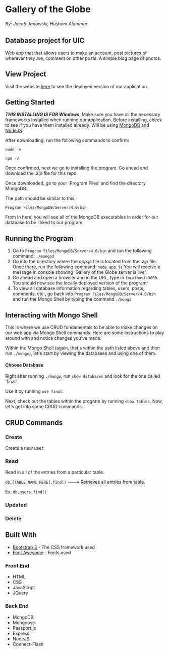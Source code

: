# Gallery of the Globe 
###### By: Jacob Janowski, Husham Alammar

## Database project for UIC
Web app that that allows users to make an account, post pictures of wherever they are, comment on other posts. A simple blog page of photos.

## View Project
Visit the website [here](https://fierce-eyrie-65571.herokuapp.com/) to see the deployed version of our application.

## Getting Started
**_THIS INSTALLING IS FOR Windows_**. Make sure you have all the necessary frameworks installed when running our application. Before installing, check to see if you have them installed already.
Will be using [MongoDB](https://www.mongodb.com/try/download/community) and [NodeJS](https://nodejs.org/en/download/). 

After downloading, run the following commands to confirm:

`node -v`

`npm -v`

Once confirmed, next we go to installing the program. Go ahead and download the _.zip_ file for this repo. 

Once downloaded, go to your 'Program Files' and find the directory MongoDB. 

The path should be similar to this:

`Program Files/MongoDB/Server/4.0/bin`

From in here, you will see all of the MongoDB executables in order for our database to be linked to our program.

## Running the Program
1. Go to `Program Files/MongoDB/Server/4.0/bin` and run the following command:
`./mongod`
2. Go into the directory where the _app.js_ file is located from the _.zip_ file. 
Once there, run the following command:
`node app.js`
You will receive a message in console showing 'Gallery of the Globe server is live'. 
3. Go ahead and open a browser and in the URL, type in `localhost:3000`. You should now see the locally deployed version of the program!
4. To view all database information regarding tables, users, posts, comments, etc., go back into `Program Files/MongoDB/Server/4.0/bin` and run the Mongo Shell by typing the command `./mongo`.

## Interacting with Mongo Shell
This is where we use CRUD fundamentals to be able to make changes on our web app via Mongo Shell commands. Here are some instructions to play around with and notice changes you've made:

Within the Mongo Shell (again, that's within the path listed above and then run `./mongo`), let's start by viewing the databases and using one of them.

#### Choose Database

Right after running `./mongo`, run `show databases` and look for the one called 'final'.

Use it by running `use final`.

Next, check out the tables within the program by running `show tables`. Now, let's get into some CRUD commands.

## CRUD Commands

### Create

Create a new user: 


### Read 

Read in all of the entries from a particular table. 

`db.[TABLE NAME HERE].find()` ---> Retrieves all entries from table.

Ex: `db.users.find()`


### Updated

### Delete




## Built With
* [Bootstrap 3](https://getbootstrap.com/docs/3.3/css/) - The CSS framework used
* [Font Awesome](https://fontawesome.com/v4.7.0/) - Fonts used 

### Front End
* HTML
* CSS
* JavaScript
* JQuery

### Back End
* MongoDB
* Mongoose
* Passport.js
* Express
* NodeJS
* Connect-Flash
